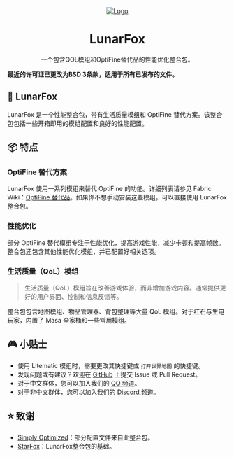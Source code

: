 <div align="center">
  <a href="https://github.com/OrzMiku/lunarfox">
    <img src="https://cdn.modrinth.com/data/r7CwLIIr/cfd4314a75bb775ade08fe0e9ada9cf9a913f6a5_96.webp" alt="Logo">
  </a>
  <h1>LunarFox</h1>
  <p>
    一个包含QOL模组和OptiFine替代品的性能优化整合包。
  </p>
</div>

**最近的许可证已更改为BSD 3条款，适用于所有已发布的文件。**

## 🦊 LunarFox

LunarFox 是一个性能整合包，带有生活质量模组和 OptiFine 替代方案。该整合包包括一些开箱即用的模组配置和良好的性能配置。

## 📦 特点

### OptiFine 替代方案

LunarFox 使用一系列模组来替代 OptiFine 的功能。详细列表请参见 Fabric Wiki：[OptiFine 替代品](https://wiki.fabricmc.net/zh_cn:community:optifine_alternatives)。如果你不想手动安装这些模组，可以直接使用 LunarFox 整合包。

### 性能优化

部分 OptiFine 替代模组专注于性能优化，提高游戏性能，减少卡顿和提高帧数。整合包还包含其他性能优化模组，并已配置好相关选项。

### 生活质量（QoL）模组

> 生活质量（QoL）模组旨在改善游戏体验，而非增加游戏内容。通常提供更好的用户界面、控制和信息反馈等。

整合包包含地图模组、物品管理器、背包整理等大量 QoL 模组。对于红石与生电玩家，内置了 Masa 全家桶和一些常用模组。

## 🎮 小贴士

- 使用 Litematic 模组时，需要更改其快捷键或 `打开世界地图` 的快捷键。
- 发现问题或有建议？欢迎在 [GitHub](https://github.com/OrzMiku/lunarfox) 上提交 Issue 或 Pull Request。
- 对于中文群体，您可以加入我们的 [QQ 频道](https://pd.qq.com/s/1vbkit4bj)。
- 对于非中文群体，您可以加入我们的 [Discord 频道](https://discord.gg/z974WwPEJt)。

## ⭐ 致谢

- [Simply Optimized](https://modrinth.com/modpack/sop)：部分配置文件来自此整合包。
- [StarFox](https://modrinth.com/modpack/starfox)：LunarFox整合包的基础。